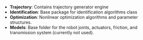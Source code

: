 - **Trajectory**: Contains trajectory generator engine  
- **Identification**: Base package for identification algorithms class
- **Optimization**: Nonlinear optimization algorithms and parameter structures.
- **Models**: Base folder for the robot joints, actuators, friction, and transmission system (currently not used).


 


